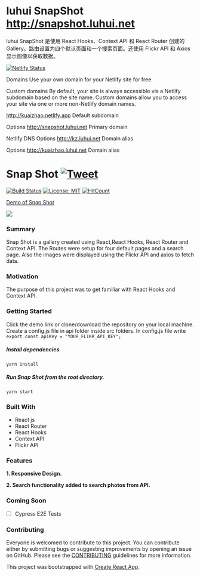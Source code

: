 # luhui SnapShot http://snapshot.luhui.net
luhui SnapShot 是使用 React Hooks、Context API 和 React Router 创建的 Gallery。路由设置为四个默认页面和一个搜索页面。还使用 Flickr API 和 Axios 显示图像以获取数据。


[![Netlify Status](https://api.netlify.com/api/v1/badges/017a2d4f-1a6b-40f2-9754-9ed4b80fab23/deploy-status)](https://app.netlify.com/sites/kuaizhao/deploys)

Domains
Use your own domain for your Netlify site for free

Custom domains
By default, your site is always accessible via a Netlify subdomain based on the site name. Custom domains allow you to access your site via one or more non-Netlify domain names.

http://kuaizhao.netlify.app
Default subdomain

Options
http://snapshot.luhui.net
Primary domain

Netlify DNS
Options
http://kz.luhui.net
Domain alias

Options
http://kuaizhao.luhui.net
Domain alias

# Snap Shot [![Tweet](https://img.shields.io/twitter/url/http/shields.io.svg?style=social)](https://twitter.com/intent/tweet?text=See%20this%20react%20example&url=https://yog9.github.io/SnapShot/&hashtags=react,context-api,freecodecamp,developers)

[![Build Status](https://travis-ci.org/Yog9/SnapShot.svg?branch=master)](https://travis-ci.org/Yog9/SnapShot)
[![License: MIT](https://img.shields.io/badge/License-MIT-yellow.svg)](https://opensource.org/licenses/MIT)
[![HitCount](http://hits.dwyl.com/Yog9/SnapShot.svg)](http://hits.dwyl.com/Yog9/SnapShot)

[Demo of Snap Shot](https://yog9.github.io/SnapShot/)

![](/snapscout.png)

### Summary

Snap Shot is a gallery created using React,React Hooks, React Router and Context API. The Routes were setup for four default pages and a search page. Also the images were displayed using the Flickr API and axios to fetch data.

### Motivation

The purpose of this project was to get familiar with React Hooks and Context API.

### Getting Started

Click the demo link or clone/download the repository on your local machine.
Create a config.js file in api folder inside src folders. In config.js file write
`export const apiKey = "YOUR_FLIKR_API_KEY";`

##### Install dependencies

`yarn install`

##### Run Snap Shot from the root directory.

`yarn start`

### Built With

- React js
- React Router
- React Hooks
- Context API
- Flickr API

### Features

**1. Responsive Design.**

**2. Search functionality added to search photos from API.**

### Coming Soon

- [ ] Cypress E2E Tests

### Contributing

Everyone is welcomed to contribute to this project. You can contribute either by submitting bugs or suggesting improvements by opening an issue on GitHub. Please see the [CONTRIBUTING](CONTRIBUTING.md) guidelines for more information.

This project was bootstrapped with [Create React App](https://github.com/facebook/create-react-app).
